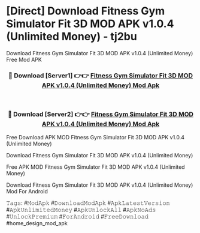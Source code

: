 # [Direct] Download Fitness Gym Simulator Fit 3D MOD APK v1.0.4 (Unlimited Money) - tj2bu
Download Fitness Gym Simulator Fit 3D MOD APK v1.0.4 (Unlimited Money) Free Mod APK

<div align="center">
<h3>🔴 Download [Server1] 👉👉 <a href="https://apk-comot.site?title=Fitness_Gym_Simulator_Fit_3D_MOD_APK_v1.0.4_(Unlimited_Money)">Fitness Gym Simulator Fit 3D MOD APK v1.0.4 (Unlimited Money) Mod Apk</a></h3><br>

<h3>🔴 Download [Server2] 👉👉 <a href="https://apk-comot.site?title=Fitness_Gym_Simulator_Fit_3D_MOD_APK_v1.0.4_(Unlimited_Money)">Fitness Gym Simulator Fit 3D MOD APK v1.0.4 (Unlimited Money) Mod Apk</a></h3>
</div>


Free Download APK MOD Fitness Gym Simulator Fit 3D MOD APK v1.0.4 (Unlimited Money)

Download Fitness Gym Simulator Fit 3D MOD APK v1.0.4 (Unlimited Money) 

Free APK MOD Fitness Gym Simulator Fit 3D MOD APK v1.0.4 (Unlimited Money) 

Download Fitness Gym Simulator Fit 3D MOD APK v1.0.4 (Unlimited Money) Mod For Android

𝚃𝚊𝚐𝚜: #𝙼𝚘𝚍𝙰𝚙𝚔 #𝙳𝚘𝚠𝚗𝚕𝚘𝚊𝚍𝙼𝚘𝚍𝙰𝚙𝚔 #𝙰𝚙𝚔𝙻𝚊𝚝𝚎𝚜𝚝𝚅𝚎𝚛𝚜𝚒𝚘𝚗 #𝙰𝚙𝚔𝚄𝚗𝚕𝚒𝚖𝚒𝚝𝚎𝚍𝙼𝚘𝚗𝚎𝚢 #𝙰𝚙𝚔𝚄𝚗𝚕𝚘𝚌𝚔𝙰𝚕𝚕 #𝙰𝚙𝚔𝙽𝚘𝙰𝚍𝚜 #𝚄𝚗𝚕𝚘𝚌𝚔𝙿𝚛𝚎𝚖𝚒𝚞𝚖 #𝙵𝚘𝚛𝙰𝚗𝚍𝚛𝚘𝚒𝚍 #𝙵𝚛𝚎𝚎𝙳𝚘𝚠𝚗𝚕𝚘𝚊𝚍 #home_design_mod_apk